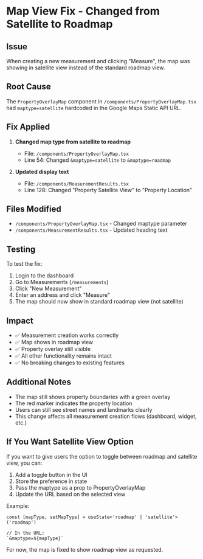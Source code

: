 # Map View Fix - Changed from Satellite to Roadmap

## Issue
When creating a new measurement and clicking "Measure", the map was showing in satellite view instead of the standard roadmap view.

## Root Cause
The `PropertyOverlayMap` component in `/components/PropertyOverlayMap.tsx` had `maptype=satellite` hardcoded in the Google Maps Static API URL.

## Fix Applied
1. **Changed map type from satellite to roadmap**
   - File: `/components/PropertyOverlayMap.tsx`
   - Line 54: Changed `&maptype=satellite` to `&maptype=roadmap`

2. **Updated display text**
   - File: `/components/MeasurementResults.tsx`
   - Line 128: Changed "Property Satellite View" to "Property Location"

## Files Modified
- `/components/PropertyOverlayMap.tsx` - Changed maptype parameter
- `/components/MeasurementResults.tsx` - Updated heading text

## Testing
To test the fix:
1. Login to the dashboard
2. Go to Measurements (`/measurements`)
3. Click "New Measurement"
4. Enter an address and click "Measure"
5. The map should now show in standard roadmap view (not satellite)

## Impact
- ✅ Measurement creation works correctly
- ✅ Map shows in roadmap view
- ✅ Property overlay still visible
- ✅ All other functionality remains intact
- ✅ No breaking changes to existing features

## Additional Notes
- The map still shows property boundaries with a green overlay
- The red marker indicates the property location
- Users can still see street names and landmarks clearly
- This change affects all measurement creation flows (dashboard, widget, etc.)

## If You Want Satellite View Option
If you want to give users the option to toggle between roadmap and satellite view, you can:

1. Add a toggle button in the UI
2. Store the preference in state
3. Pass the maptype as a prop to PropertyOverlayMap
4. Update the URL based on the selected view

Example:
```tsx
const [mapType, setMapType] = useState<'roadmap' | 'satellite'>('roadmap')

// In the URL:
`&maptype=${mapType}`
```

For now, the map is fixed to show roadmap view as requested.